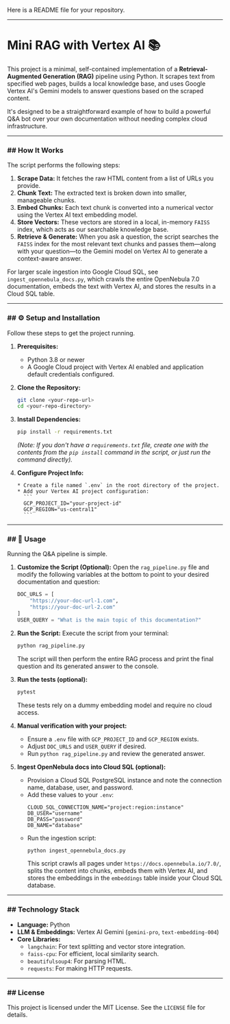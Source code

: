 Here is a README file for your repository.

-----

# Mini RAG with Vertex AI 📚

This project is a minimal, self-contained implementation of a **Retrieval-Augmented Generation (RAG)** pipeline using Python. It scrapes text from specified web pages, builds a local knowledge base, and uses Google Vertex AI's Gemini models to answer questions based on the scraped content.

It's designed to be a straightforward example of how to build a powerful Q\&A bot over your own documentation without needing complex cloud infrastructure.

-----

### \#\# How It Works

The script performs the following steps:

1.  **Scrape Data:** It fetches the raw HTML content from a list of URLs you provide.
2.  **Chunk Text:** The extracted text is broken down into smaller, manageable chunks.
3.  **Embed Chunks:** Each text chunk is converted into a numerical vector using the Vertex AI text embedding model.
4.  **Store Vectors:** These vectors are stored in a local, in-memory `FAISS` index, which acts as our searchable knowledge base.
5.  **Retrieve & Generate:** When you ask a question, the script searches the `FAISS` index for the most relevant text chunks and passes them—along with your question—to the Gemini model on Vertex AI to generate a context-aware answer.

For larger scale ingestion into Google Cloud SQL, see `ingest_opennebula_docs.py`, which crawls the entire OpenNebula 7.0 documentation, embeds the text with Vertex AI, and stores the results in a Cloud SQL table.

-----

### \#\# ⚙️ Setup and Installation

Follow these steps to get the project running.

1.  **Prerequisites:**

      * Python 3.8 or newer
      * A Google Cloud project with Vertex AI enabled and application default credentials configured.

2.  **Clone the Repository:**

    ```bash
    git clone <your-repo-url>
    cd <your-repo-directory>
    ```

3.  **Install Dependencies:**

    ```bash
    pip install -r requirements.txt
    ```

    *(Note: If you don't have a `requirements.txt` file, create one with the contents from the `pip install` command in the script, or just run the command directly).*

4.  **Configure Project Info:**

        * Create a file named `.env` in the root directory of the project.
        * Add your Vertex AI project configuration:
          ```
          GCP_PROJECT_ID="your-project-id"
          GCP_REGION="us-central1"
          ```

-----

### \#\# 🚀 Usage

Running the Q\&A pipeline is simple.

1.  **Customize the Script (Optional):**
    Open the `rag_pipeline.py` file and modify the following variables at the bottom to point to your desired documentation and question:

    ```python
    DOC_URLS = [
        "https://your-doc-url-1.com",
        "https://your-doc-url-2.com"
    ]
    USER_QUERY = "What is the main topic of this documentation?"
    ```

2.  **Run the Script:**
    Execute the script from your terminal:

    ```bash
    python rag_pipeline.py
    ```

    The script will then perform the entire RAG process and print the final question and its generated answer to the console.

3. **Run the tests (optional):**
    ```bash
    pytest
    ```
    These tests rely on a dummy embedding model and require no cloud access.

4. **Manual verification with your project:**
    * Ensure a `.env` file with `GCP_PROJECT_ID` and `GCP_REGION` exists.
    * Adjust `DOC_URLS` and `USER_QUERY` if desired.
    * Run `python rag_pipeline.py` and review the generated answer.

5. **Ingest OpenNebula docs into Cloud SQL (optional):**
    * Provision a Cloud SQL PostgreSQL instance and note the connection name, database, user, and password.
    * Add these values to your `.env`:
      ```
      CLOUD_SQL_CONNECTION_NAME="project:region:instance"
      DB_USER="username"
      DB_PASS="password"
      DB_NAME="database"
      ```
    * Run the ingestion script:
      ```bash
      python ingest_opennebula_docs.py
      ```
      This script crawls all pages under `https://docs.opennebula.io/7.0/`, splits the content into chunks, embeds them with Vertex AI, and stores the embeddings in the `embeddings` table inside your Cloud SQL database.

-----

### \#\# Technology Stack

  * **Language:** Python
  * **LLM & Embeddings:** Vertex AI Gemini (`gemini-pro`, `text-embedding-004`)
  * **Core Libraries:**
      * `langchain`: For text splitting and vector store integration.
      * `faiss-cpu`: For efficient, local similarity search.
      * `beautifulsoup4`: For parsing HTML.
      * `requests`: For making HTTP requests.

-----

### \#\# License

This project is licensed under the MIT License. See the `LICENSE` file for details.
